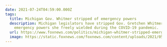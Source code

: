 ```yaml
---
date: 2021-07-24T04:59:00.000Z
tags:
  title: Michigan Gov. Whitmer stripped of emergency powers
  description: Michigan legislators have stripped Gov. Gretchen Whitmer of the
    emergency powers she freely wielded during the COVID-19 pandemic. 
  url: https://www.foxnews.com/politics/michigan-whitmer-stripped-emergency-powers?cmpid=fb_fnc
  image: https://static.foxnews.com/foxnews.com/content/uploads/2021/05/dcb3c020-Whitmer.jpg
---
```

